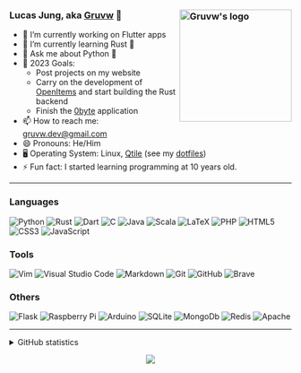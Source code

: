 ### Lucas Jung, aka [Gruvw](https://gruvw.com) 👋 <img align="right" alt="Gruvw's logo" height="200px" src="https://i.ibb.co/mDmMcRB/gruvw-logo.png" /> 

- 🔭 I’m currently working on Flutter apps
- 🌱 I’m currently learning Rust 🦀
- 💬 Ask me about Python 🐍
- 🥅 2023 Goals:
  - Post projects on my website
  - Carry on the development of [OpenItems](https://github.com/Open-Items/open-items) and start building the Rust backend
  - Finish the [0byte](https://github.com/gruvw/0byte) application
- 📫 How to reach me: gruvw.dev@gmail.com
- 😄 Pronouns: He/Him
- 🖥️ Operating System: Linux, [Qtile](https://github.com/qtile/qtile/) (see my [dotfiles](https://github.com/gruvw/dotfiles))
- ⚡ Fun fact: I started learning programming at 10 years old.

---

### Languages

<p>
  <img src="https://img.shields.io/badge/python%20-black.svg?&style=for-the-badge&logo=python&logoColor=%234B8BBE" alt="Python" />
  <img src="https://img.shields.io/badge/rust%20-black.svg?&style=for-the-badge&logo=rust&logoColor=%23CE422B" alt="Rust" />
  <img src="https://img.shields.io/badge/dart-black.svg?&style=for-the-badge&logo=dart&logoColor=%230175C2" alt="Dart" />
  <img src="https://img.shields.io/badge/c%20-black.svg?&style=for-the-badge&logo=c&logoColor=%23A8B9CC" alt="C" />
  <img src="https://img.shields.io/badge/java-black.svg?&style=for-the-badge&logo=openjdk&logoColor=%235382a1" alt="Java" />
  <img src="https://img.shields.io/badge/scala-black.svg?&style=for-the-badge&logo=scala&logoColor=%23DC322F" alt="Scala" />
  <img src="https://img.shields.io/badge/LaTeX%20-black.svg?&style=for-the-badge&logo=latex&logoColor=%23008080" alt="LaTeX" />
  <img src="https://img.shields.io/badge/php-black.svg?&style=for-the-badge&logo=php&logoColor=%23777BB4" alt="PHP" />
  <img src="https://img.shields.io/badge/html5%20-black.svg?&style=for-the-badge&logo=html5&logoColor=%23E34F26" alt="HTML5" />
  <img src="https://img.shields.io/badge/css3%20-black.svg?&style=for-the-badge&logo=css3&logoColor=%231572B6" alt="CSS3" />
  <img src="https://img.shields.io/badge/javascript%20-black.svg?&style=for-the-badge&logo=javascript&logoColor=%23f7df1e" alt="JavaScript"/>
</p>

### Tools

<p>
  <img src="https://img.shields.io/badge/Vim-black?logo=Vim&logoColor=008080&style=for-the-badge" alt="Vim" />
  <img src="https://img.shields.io/badge/Visual_Studio_Code-black.svg?&style=for-the-badge&logo=visual-studio-code&logoColor=%23007ACC" alt="Visual Studio Code" />
  <img src="https://img.shields.io/badge/markdown-black.svg?&style=for-the-badge&logo=markdown&logoColor=white" alt="Markdown" />
  <img src="https://img.shields.io/badge/git%20-black.svg?&style=for-the-badge&logo=git&logoColor=%23F05033" alt="Git" />
  <img src="https://img.shields.io/badge/github%20-black.svg?&style=for-the-badge&logo=github&logoColor=%23e8eaea" alt="GitHub" />
  <img src="https://img.shields.io/badge/brave-black.svg?&style=for-the-badge&logo=brave&logoColor=%23FB542B" alt="Brave" />
</p>

### Others

<p>
  <img src="https://img.shields.io/badge/flask%20-black.svg?&style=for-the-badge&logo=flask&logoColor=white" alt="Flask"/>
  <img src="https://img.shields.io/badge/Raspberry%20Pi-black.svg?&style=for-the-badge&logo=raspberry%20pi&logoColor=%23C51A4A" alt="Raspberry Pi"/>
  <img src="https://img.shields.io/badge/Arduino%20-black.svg?&style=for-the-badge&logo=arduino&logoColor=%2300979D" alt="Arduino" />
  <img src ="https://img.shields.io/badge/sqlite-black.svg?&style=for-the-badge&logo=sqlite&logoColor=%2307405e" alt="SQLite" />
  <img src="https://img.shields.io/badge/mongodb-black.svg?&style=for-the-badge&logo=mongodb&logoColor=%2347A248" alt="MongoDb" />
  <img src="https://img.shields.io/badge/redis-black.svg?&style=for-the-badge&logo=redis&logoColor=%23D82C20" alt="Redis" />
  <img src="https://img.shields.io/badge/apache%20-black.svg?&style=for-the-badge&logo=apache&logoColor=%23D42029" alt="Apache" />
</p>

---

<details>
  <summary>GitHub statistics</summary>
  <p>
  <img src="http://github-profile-summary-cards.vercel.app/api/cards/profile-details?username=gruvw&theme=github_dark" />
  <img src="https://streak-stats.demolab.com?user=gruvw&theme=github-dark&hide_border=true&exclude_days=Sun%2CSat" />
  <img src="http://github-profile-summary-cards.vercel.app/api/cards/stats?username=gruvw&theme=github_dark" />
  <img src="https://github-readme-stats.vercel.app/api/top-langs/?username=gruvw&langs_count=8&layout=compact&hide_border=true&hide=vim%20script&theme=github_dark" />
  </p>
</details>

<p align="center">
    <img src="https://komarev.com/ghpvc/?username=gruvw&style=for-the-badge&color=brightgreen" />
</p>
